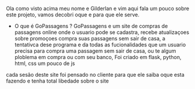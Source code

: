 Ola como visto acima meu nome e Gilderlan e vim aqui fala um pouco sobre este projeto, vamos decobri oque e para que ele serve.

- O que é GoPassagens ? GoPassagens e um site de compras de passagens online onde o usuario pode se cadastra, recebe atualizaçoes sobre promoçoes
compra suas passagens sem sair de casa, a tentativca dese programa e da todas as fucionalidades que um usuario precisa para compra uma passagem sem sair de casa, ou te algum ploblema em compra ou com seu banco, Foi criado em flask, python, html, css um pouco de js

cada sesão deste site foi pensado no cliente para que ele saiba oque esta fazendo e tenha total libedade sobre o site